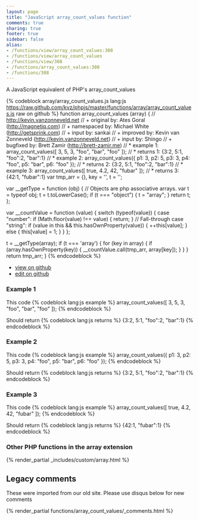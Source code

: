 ```yaml
---
layout: page
title: "JavaScript array_count_values function"
comments: true
sharing: true
footer: true
sidebar: false
alias:
- /functions/view/array_count_values:308
- /functions/view/array_count_values
- /functions/view/308
- /functions/array_count_values:308
- /functions/308
---
```

<!-- Generated by Rakefile:build -->
A JavaScript equivalent of PHP's array_count_values

{% codeblock array/array_count_values.js lang:js https://raw.github.com/kvz/phpjs/master/functions/array/array_count_values.js raw on github %}
function array_count_values (array) {
  // http://kevin.vanzonneveld.net
  // +   original by: Ates Goral (http://magnetiq.com)
  // + namespaced by: Michael White (http://getsprink.com)
  // +      input by: sankai
  // +   improved by: Kevin van Zonneveld (http://kevin.vanzonneveld.net)
  // +   input by: Shingo
  // +   bugfixed by: Brett Zamir (http://brett-zamir.me)
  // *     example 1: array_count_values([ 3, 5, 3, "foo", "bar", "foo" ]);
  // *     returns 1: {3:2, 5:1, "foo":2, "bar":1}
  // *     example 2: array_count_values({ p1: 3, p2: 5, p3: 3, p4: "foo", p5: "bar", p6: "foo" });
  // *     returns 2: {3:2, 5:1, "foo":2, "bar":1}
  // *     example 3: array_count_values([ true, 4.2, 42, "fubar" ]);
  // *     returns 3: {42:1, "fubar":1}
  var tmp_arr = {},
    key = '',
    t = '';

  var __getType = function (obj) {
    // Objects are php associative arrays.
    var t = typeof obj;
    t = t.toLowerCase();
    if (t === "object") {
      t = "array";
    }
    return t;
  };

  var __countValue = function (value) {
    switch (typeof(value)) {
    case "number":
      if (Math.floor(value) !== value) {
        return;
      }
      // Fall-through
    case "string":
      if (value in this && this.hasOwnProperty(value)) {
        ++this[value];
      } else {
        this[value] = 1;
      }
    }
  };

  t = __getType(array);
  if (t === 'array') {
    for (key in array) {
      if (array.hasOwnProperty(key)) {
        __countValue.call(tmp_arr, array[key]);
      }
    }
  }
  return tmp_arr;
}
{% endcodeblock %}

 - [view on github](https://github.com/kvz/phpjs/blob/master/functions/array/array_count_values.js)
 - [edit on github](https://github.com/kvz/phpjs/edit/master/functions/array/array_count_values.js)

### Example 1
This code
{% codeblock lang:js example %}
array_count_values([ 3, 5, 3, "foo", "bar", "foo" ]);
{% endcodeblock %}

Should return
{% codeblock lang:js returns %}
{3:2, 5:1, "foo":2, "bar":1}
{% endcodeblock %}

### Example 2
This code
{% codeblock lang:js example %}
array_count_values({ p1: 3, p2: 5, p3: 3, p4: "foo", p5: "bar", p6: "foo" });
{% endcodeblock %}

Should return
{% codeblock lang:js returns %}
{3:2, 5:1, "foo":2, "bar":1}
{% endcodeblock %}

### Example 3
This code
{% codeblock lang:js example %}
array_count_values([ true, 4.2, 42, "fubar" ]);
{% endcodeblock %}

Should return
{% codeblock lang:js returns %}
{42:1, "fubar":1}
{% endcodeblock %}


### Other PHP functions in the array extension
{% render_partial _includes/custom/array.html %}
## Legacy comments
These were imported from our old site. Please use disqus below for new comments
<div style="overflow-y: scroll; max-height: 500px;">
{% render_partial functions/array_count_values/_comments.html %}
</div>
